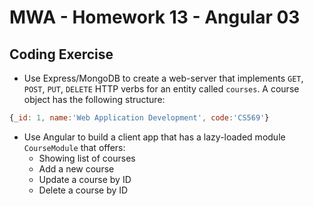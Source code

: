 # MWA - Homework 13 - Angular 03
## Coding Exercise
* Use Express/MongoDB to create a web-server that implements `GET`, `POST`, `PUT`, `DELETE` HTTP verbs for an entity called `courses`. A course object has the following structure:
```javascript
{_id: 1, name:'Web Application Development', code:'CS569'}
```  
* Use Angular to build a client app that has a lazy-loaded module `CourseModule` that offers: 
  * Showing list of courses
  * Add a new course 
  * Update a course by ID
  * Delete a course by ID
